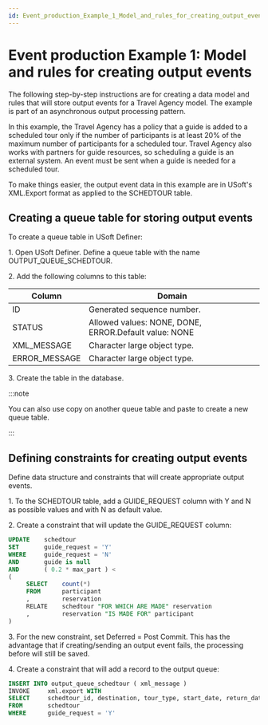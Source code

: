 ```yaml
---
id: Event_production_Example_1_Model_and_rules_for_creating_output_events
---
```


# Event production Example 1: Model and rules for creating output events

The following step-by-step instructions are for creating a data model and rules that will store output events for a Travel Agency model. The example is part of an asynchronous output processing pattern.

In this example, the Travel Agency has a policy that a guide is added to a scheduled tour only if the number of participants is at least 20% of the maximum number of participants for a scheduled tour. Travel Agency also works with partners for guide resources, so scheduling a guide is an external system. An event must be sent when a guide is needed for a scheduled tour.

To make things easier, the output event data in this example are in USoft's XML.Export format as applied to the SCHEDTOUR table.

## Creating a queue table for storing output events

To create a queue table in USoft Definer:

1. Open USoft Definer. Define a queue table with the name OUTPUT_QUEUE_SCHEDTOUR.

2. Add the following columns to this table:

|**Column**|**Domain**|
|--------|--------|
|ID      |Generated sequence number.|
|STATUS  |Allowed values: NONE, DONE, ERROR.Default value: NONE|
|XML_MESSAGE|Character large object type.|
|ERROR_MESSAGE|Character large object type.|



3. Create the table in the database.


:::note

You can also use copy on another queue table and paste to create a new queue table.

:::

## Defining constraints for creating output events

Define data structure and constraints that will create appropriate output events.

1. To the SCHEDTOUR table, add a GUIDE_REQUEST column with Y and N as possible values and with N as default value.

2. Create a constraint that will update the GUIDE_REQUEST column:

```sql
UPDATE    schedtour
SET       guide_request = 'Y'
WHERE     guide_request = 'N'
AND       guide is null
AND       ( 0.2 * max_part ) < 
(
     SELECT    count(*)
     FROM      participant 
     ,         reservation
     RELATE    schedtour "FOR WHICH ARE MADE" reservation
     ,         reservation "IS MADE FOR" participant
)
```

3. For the new constraint, set Deferred = Post Commit. This has the advantage that if creating/sending an output event fails, the processing before will still be saved.

4. Create a constraint that will add a record to the output queue:

```sql
INSERT INTO output_queue_schedtour ( xml_message )
INVOKE     xml.export WITH
SELECT     schedtour_id, destination, tour_type, start_date, return_date, max_part
FROM       schedtour
WHERE      guide_request = 'Y'
```